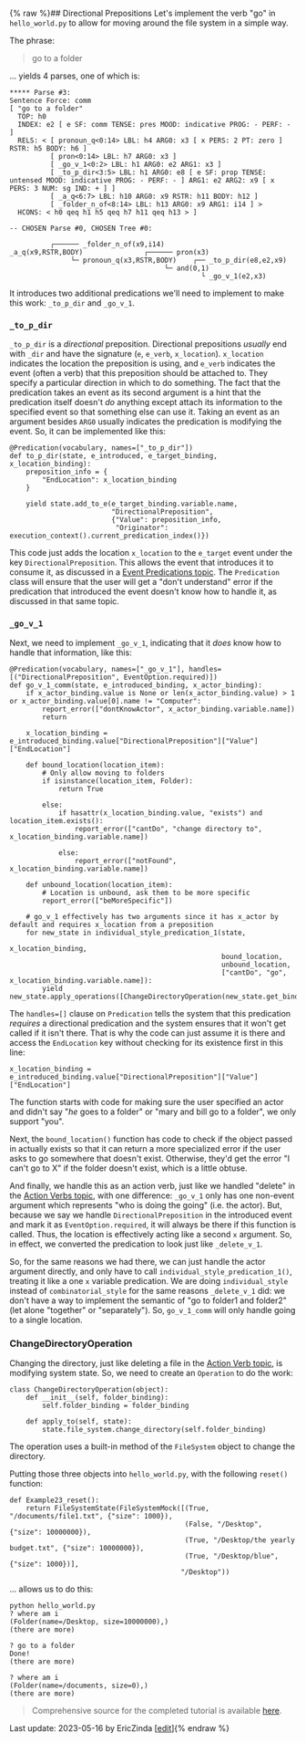 {% raw %}## Directional Prepositions
Let's implement the verb "go" in `hello_world.py` to allow for moving around the file system in a simple way.

The phrase:

> go to a folder


... yields 4 parses, one of which is:

```
***** Parse #3:
Sentence Force: comm
[ "go to a folder"
  TOP: h0
  INDEX: e2 [ e SF: comm TENSE: pres MOOD: indicative PROG: - PERF: - ]
  RELS: < [ pronoun_q<0:14> LBL: h4 ARG0: x3 [ x PERS: 2 PT: zero ] RSTR: h5 BODY: h6 ]
          [ pron<0:14> LBL: h7 ARG0: x3 ]
          [ _go_v_1<0:2> LBL: h1 ARG0: e2 ARG1: x3 ]
          [ _to_p_dir<3:5> LBL: h1 ARG0: e8 [ e SF: prop TENSE: untensed MOOD: indicative PROG: - PERF: - ] ARG1: e2 ARG2: x9 [ x PERS: 3 NUM: sg IND: + ] ]
          [ _a_q<6:7> LBL: h10 ARG0: x9 RSTR: h11 BODY: h12 ]
          [ _folder_n_of<8:14> LBL: h13 ARG0: x9 ARG1: i14 ] >
  HCONS: < h0 qeq h1 h5 qeq h7 h11 qeq h13 > ]

-- CHOSEN Parse #0, CHOSEN Tree #0: 

          ┌────── _folder_n_of(x9,i14)
_a_q(x9,RSTR,BODY)               ┌────── pron(x3)
               └─ pronoun_q(x3,RSTR,BODY)    ┌── _to_p_dir(e8,e2,x9)
                                      └─ and(0,1)
                                               └ _go_v_1(e2,x3)
```

It introduces two additional predications we'll need to implement to make this work: `_to_p_dir` and `_go_v_1`.

### `_to_p_dir`
`_to_p_dir` is a *directional* preposition.  Directional prepositions *usually* end with `_dir` and have the signature (`e`, `e_verb`, `x_location`).  `x_location` indicates the location the preposition is using, and `e_verb` indicates the event (often a verb) that this preposition should be attached to. They specify a particular direction in which to do something.  The fact that the predication takes an event as its second argument is a hint that the predication itself doesn't *do* anything except attach its information to the specified event so that something else can use it. Taking an event as an argument besides `ARG0` usually indicates the predication is modifying the event. So, it can be implemented like this:

```
@Predication(vocabulary, names=["_to_p_dir"])
def to_p_dir(state, e_introduced, e_target_binding, x_location_binding):
    preposition_info = {
        "EndLocation": x_location_binding
    }

    yield state.add_to_e(e_target_binding.variable.name,
                         "DirectionalPreposition",
                         {"Value": preposition_info,
                          "Originator": execution_context().current_predication_index()})
```

This code just adds the location `x_location` to the `e_target` event under the key `DirectionalPreposition`. This allows the event that introduces it to consume it, as discussed in a [Event Predications topic](https://blog.inductorsoftware.com/Perplexity/home/pxhowto/pxHowTo050EventPredications). The `Predication` class will ensure that the user will get a "don't understand" error if the predication that introduced the event doesn't know how to handle it, as discussed in that same topic.

### `_go_v_1`
Next, we need to implement `_go_v_1`, indicating that it *does* know how to handle that information, like this:

```
@Predication(vocabulary, names=["_go_v_1"], handles=[("DirectionalPreposition", EventOption.required)])
def go_v_1_comm(state, e_introduced_binding, x_actor_binding):
    if x_actor_binding.value is None or len(x_actor_binding.value) > 1 or x_actor_binding.value[0].name != "Computer":
        report_error(["dontKnowActor", x_actor_binding.variable.name])
        return

    x_location_binding = e_introduced_binding.value["DirectionalPreposition"]["Value"]["EndLocation"]

    def bound_location(location_item):
        # Only allow moving to folders
        if isinstance(location_item, Folder):
            return True

        else:
            if hasattr(x_location_binding.value, "exists") and location_item.exists():
                report_error(["cantDo", "change directory to", x_location_binding.variable.name])

            else:
                report_error(["notFound", x_location_binding.variable.name])

    def unbound_location(location_item):
        # Location is unbound, ask them to be more specific
        report_error(["beMoreSpecific"])

    # go_v_1 effectively has two arguments since it has x_actor by default and requires x_location from a preposition
    for new_state in individual_style_predication_1(state,
                                                    x_location_binding,
                                                    bound_location,
                                                    unbound_location,
                                                    ["cantDo", "go", x_location_binding.variable.name]):
        yield new_state.apply_operations([ChangeDirectoryOperation(new_state.get_binding(x_location_binding.variable.name))])
```

The `handles=[]` clause on `Predication` tells the system that this predication *requires* a directional predication and the system ensures that it won't get called if it isn't there. That is why the code can just assume it is there and access the `EndLocation` key without checking for its existence first in this line:

```
x_location_binding = e_introduced_binding.value["DirectionalPreposition"]["Value"]["EndLocation"]
```

The function starts with code for making sure the user specified an actor and didn't say "*he* goes to a folder" or "mary and bill go to a folder", we only support "you".

Next, the `bound_location()` function has code to check if the object passed in actually exists so that it can return a more specialized error if the user asks to go somewhere that doesn't exist. Otherwise, they'd get the error "I can't go to X" if the folder doesn't exist, which is a little obtuse.

And finally, we handle this as an action verb, just like we handled "delete" in the [Action Verbs topic](https://blog.inductorsoftware.com/Perplexity/home/pxhowto/pxHowTo070ActionVerbs), with one difference: `_go_v_1` only has one non-event argument which represents "who is doing the going" (i.e. the actor). But, because we say we handle `DirectionalPreposition` in the introduced event and mark it as `EventOption.required`, it will always be there if this function is called. Thus, the location is effectively acting like a second `x` argument. So, in effect, we converted the predication to look just like `_delete_v_1`. 

So, for the same reasons we had there, we can just handle the actor argument directly, and only have to call `individual_style_predication_1()`, treating it like a one `x` variable predication.  We are doing `individual_style` instead of `combinatorial_style` for the same reasons `_delete_v_1` did: we don't have a way to implement the semantic of "go to folder1 and folder2" (let alone "together" or "separately"). So, `go_v_1_comm` will only handle going to a single location.

### ChangeDirectoryOperation
Changing the directory, just like deleting a file in the [Action Verb topic](https://blog.inductorsoftware.com/Perplexity/home/pxhowto/pxHowTo070ActionVerbs), is modifying system state. So, we need to create an `Operation` to do the work:

```
class ChangeDirectoryOperation(object):
    def __init__(self, folder_binding):
        self.folder_binding = folder_binding

    def apply_to(self, state):
        state.file_system.change_directory(self.folder_binding)    
```

The operation uses a built-in method of the `FileSystem` object to change the directory.

Putting those three objects into `hello_world.py`, with the following `reset()` function:

```
def Example23_reset():
    return FileSystemState(FileSystemMock([(True, "/documents/file1.txt", {"size": 1000}),
                                           (False, "/Desktop", {"size": 10000000}),
                                           (True, "/Desktop/the yearly budget.txt", {"size": 10000000}),
                                           (True, "/Desktop/blue", {"size": 1000})],
                                          "/Desktop"))

```

... allows us to do this:

```
python hello_world.py
? where am i
(Folder(name=/Desktop, size=10000000),)
(there are more)

? go to a folder
Done!
(there are more)

? where am i
(Folder(name=/documents, size=0),)
(there are more)
```

> Comprehensive source for the completed tutorial is available [here](https://github.com/EricZinda/Perplexity).


Last update: 2023-05-16 by EricZinda [[edit](https://github.com/EricZinda/Perplexity/edit/main/docs/pxHowTo/pxHowTo090Prepositions.md)]{% endraw %}